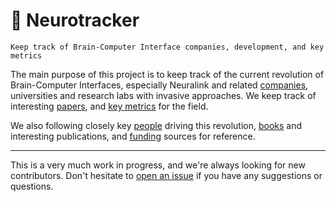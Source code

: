 # 🧠 Neurotracker  
    Keep track of Brain-Computer Interface companies, development, and key metrics

The main purpose of this project is to keep track of the current revolution of Brain-Computer Interfaces, especially Neuralink and related [companies](companies/companies.csv), universities and research labs with invasive approaches. We keep track of interesting [papers](papers/papers.csv), and [key metrics](metrics/metrics.csv) for the field. 

We also following closely key [people](papers/papers.csv) driving this revolution, [books](books/books.csv) and interesting publications, and [funding](funding/funding.csv) sources for reference.

--------------------------------------------------------------------------------

This is a very much work in progress, and we're always looking for new contributors. Don't hesitate to [open an issue](https://github.com/ofou/neurotracker/issues) if you have any suggestions or questions.